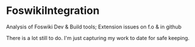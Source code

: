 # FoswikiIntegration
Analysis of Foswiki Dev &amp; Build tools; Extension issues on f.o &amp; in github


There is a lot still to do. I'm just capturing my work to date for safe keeping.

